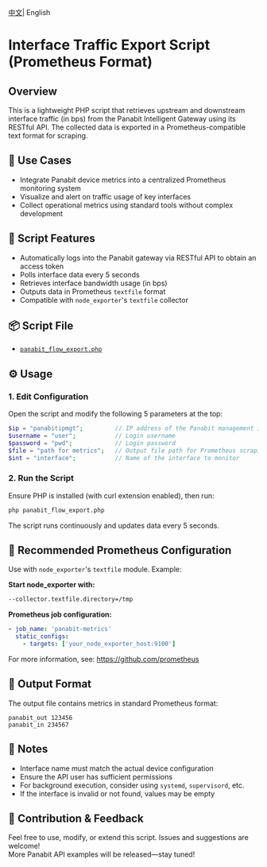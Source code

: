 <p>
<a href="README_CN.md">中文<a/>|  English   
</p>


# Interface Traffic Export Script (Prometheus Format)

## Overview  
This is a lightweight PHP script that retrieves upstream and downstream interface traffic (in bps) from the Panabit Intelligent Gateway using its RESTful API. The collected data is exported in a Prometheus-compatible text format for scraping.

## 🧰 Use Cases  
- Integrate Panabit device metrics into a centralized Prometheus monitoring system  
- Visualize and alert on traffic usage of key interfaces  
- Collect operational metrics using standard tools without complex development

## 🔁 Script Features  
- Automatically logs into the Panabit gateway via RESTful API to obtain an access token  
- Polls interface data every 5 seconds  
- Retrieves interface bandwidth usage (in bps)  
- Outputs data in Prometheus `textfile` format  
- Compatible with `node_exporter`'s `textfile` collector

## 📦 Script File  
- [`panabit_flow_export.php`](status/flow_prometheus)

## ⚙ Usage

### 1. Edit Configuration  
Open the script and modify the following 5 parameters at the top:

```php
$ip = "panabitipmgt";         // IP address of the Panabit management interface  
$username = "user";           // Login username  
$password = "pwd";            // Login password  
$file = "path for metrics";   // Output file path for Prometheus scraping  
$int = "interface";           // Name of the interface to monitor  
```

### 2. Run the Script  
Ensure PHP is installed (with curl extension enabled), then run:

```bash
php panabit_flow_export.php
```

The script runs continuously and updates data every 5 seconds.

## 🔗 Recommended Prometheus Configuration  

Use with `node_exporter`'s `textfile` module. Example:

**Start node_exporter with:**
```bash
--collector.textfile.directory=/tmp
```

**Prometheus job configuration:**
```yaml
- job_name: 'panabit-metrics'
  static_configs:
    - targets: ['your_node_exporter_host:9100']
```

For more information, see: https://github.com/prometheus

## 📝 Output Format  
The output file contains metrics in standard Prometheus format:

```
panabit_out 123456  
panabit_in 234567
```

## 🚧 Notes  
- Interface name must match the actual device configuration  
- Ensure the API user has sufficient permissions  
- For background execution, consider using `systemd`, `supervisord`, etc.  
- If the interface is invalid or not found, values may be empty

## 📣 Contribution & Feedback  
Feel free to use, modify, or extend this script. Issues and suggestions are welcome!  
More Panabit API examples will be released—stay tuned!


